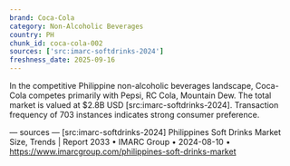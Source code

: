 ```yaml
---
brand: Coca-Cola
category: Non-Alcoholic Beverages
country: PH
chunk_id: coca-cola-002
sources: ['src:imarc-softdrinks-2024']
freshness_date: 2025-09-16
---
```


In the competitive Philippine non-alcoholic beverages landscape, Coca-Cola competes primarily with Pepsi, RC Cola, Mountain Dew. The total market is valued at $2.8B USD [src:imarc-softdrinks-2024]. Transaction frequency of 703 instances indicates strong consumer preference.

— sources —
[src:imarc-softdrinks-2024] Philippines Soft Drinks Market Size, Trends | Report 2033 • IMARC Group • 2024-08-10 • https://www.imarcgroup.com/philippines-soft-drinks-market
